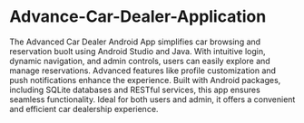 # Advance-Car-Dealer-Application


The Advanced Car Dealer Android App simplifies car browsing and reservation buolt using Android Studio and Java. With intuitive login, dynamic navigation, and admin controls, users can easily explore and manage reservations. Advanced features like profile customization and push notifications enhance the experience. Built with Android packages, including SQLite databases and RESTful services, this app ensures seamless functionality. Ideal for both users and admin, it offers a convenient and efficient car dealership experience.
